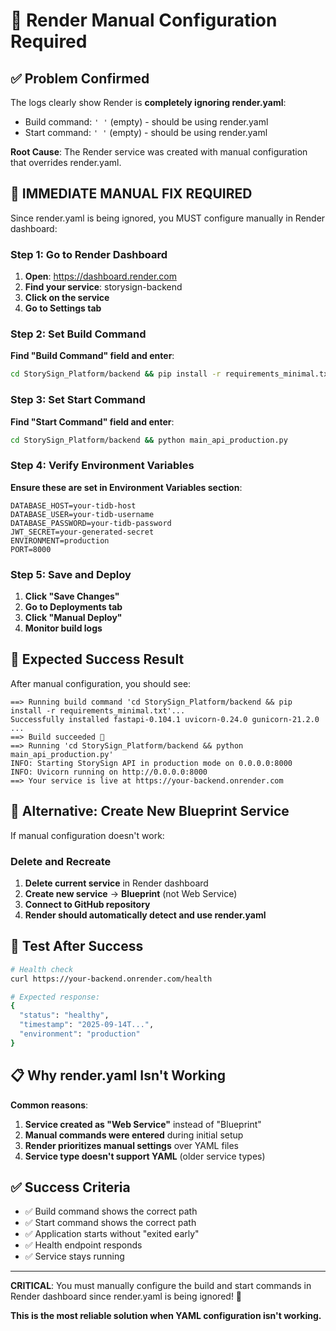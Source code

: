 # 🚨 Render Manual Configuration Required

## ✅ Problem Confirmed

The logs clearly show Render is **completely ignoring render.yaml**:

- Build command: `' '` (empty) - should be using render.yaml
- Start command: `' '` (empty) - should be using render.yaml

**Root Cause**: The Render service was created with manual configuration that overrides render.yaml.

## 🔧 IMMEDIATE MANUAL FIX REQUIRED

Since render.yaml is being ignored, you MUST configure manually in Render dashboard:

### Step 1: Go to Render Dashboard

1. **Open**: https://dashboard.render.com
2. **Find your service**: storysign-backend
3. **Click on the service**
4. **Go to Settings tab**

### Step 2: Set Build Command

**Find "Build Command" field and enter**:

```bash
cd StorySign_Platform/backend && pip install -r requirements_minimal.txt
```

### Step 3: Set Start Command

**Find "Start Command" field and enter**:

```bash
cd StorySign_Platform/backend && python main_api_production.py
```

### Step 4: Verify Environment Variables

**Ensure these are set in Environment Variables section**:

```
DATABASE_HOST=your-tidb-host
DATABASE_USER=your-tidb-username
DATABASE_PASSWORD=your-tidb-password
JWT_SECRET=your-generated-secret
ENVIRONMENT=production
PORT=8000
```

### Step 5: Save and Deploy

1. **Click "Save Changes"**
2. **Go to Deployments tab**
3. **Click "Manual Deploy"**
4. **Monitor build logs**

## 🎯 Expected Success Result

After manual configuration, you should see:

```
==> Running build command 'cd StorySign_Platform/backend && pip install -r requirements_minimal.txt'...
Successfully installed fastapi-0.104.1 uvicorn-0.24.0 gunicorn-21.2.0 ...
==> Build succeeded 🎉
==> Running 'cd StorySign_Platform/backend && python main_api_production.py'
INFO: Starting StorySign API in production mode on 0.0.0.0:8000
INFO: Uvicorn running on http://0.0.0.0:8000
==> Your service is live at https://your-backend.onrender.com
```

## 🔄 Alternative: Create New Blueprint Service

If manual configuration doesn't work:

### Delete and Recreate

1. **Delete current service** in Render dashboard
2. **Create new service** → **Blueprint** (not Web Service)
3. **Connect to GitHub repository**
4. **Render should automatically detect and use render.yaml**

## 🧪 Test After Success

```bash
# Health check
curl https://your-backend.onrender.com/health

# Expected response:
{
  "status": "healthy",
  "timestamp": "2025-09-14T...",
  "environment": "production"
}
```

## 📋 Why render.yaml Isn't Working

**Common reasons**:

1. **Service created as "Web Service"** instead of "Blueprint"
2. **Manual commands were entered** during initial setup
3. **Render prioritizes manual settings** over YAML files
4. **Service type doesn't support YAML** (older service types)

## ✅ Success Criteria

- ✅ Build command shows the correct path
- ✅ Start command shows the correct path
- ✅ Application starts without "exited early"
- ✅ Health endpoint responds
- ✅ Service stays running

---

**CRITICAL**: You must manually configure the build and start commands in Render dashboard since render.yaml is being ignored! 🚨

**This is the most reliable solution when YAML configuration isn't working.**
